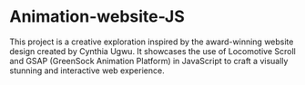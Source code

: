 # Animation-website-JS
This project is a creative exploration inspired by the award-winning website design created by Cynthia Ugwu. It showcases the use of Locomotive Scroll  and GSAP (GreenSock Animation Platform) in JavaScript to craft a visually stunning and interactive web experience.
